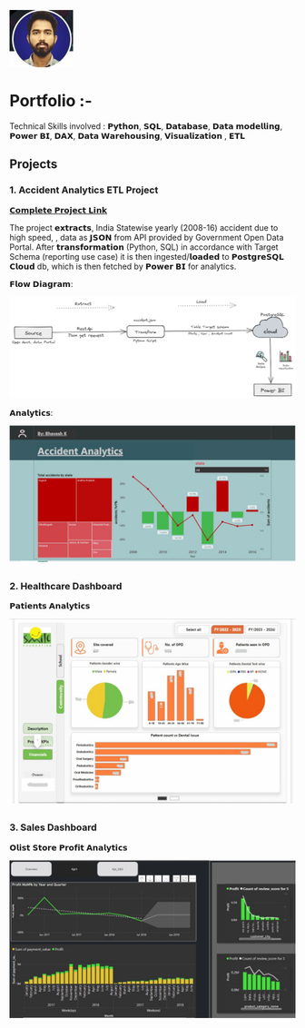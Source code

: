 

![EEG Band Discovery](/assets/fprof.jpg)

# Portfolio :-

Technical Skills involved : 
𝗣𝘆𝘁𝗵𝗼𝗻, 𝗦𝗤𝗟, 𝗗𝗮𝘁𝗮𝗯𝗮𝘀𝗲, 𝗗𝗮𝘁𝗮 𝗺𝗼𝗱𝗲𝗹𝗹𝗶𝗻𝗴, 𝗣𝗼𝘄𝗲𝗿 𝗕𝗜, 𝗗𝗔𝗫, 𝗗𝗮𝘁𝗮 𝗪𝗮𝗿𝗲𝗵𝗼𝘂𝘀𝗶𝗻𝗴, 𝗩𝗶𝘀𝘂𝗮𝗹𝗶𝘇𝗮𝘁𝗶𝗼𝗻 , 𝗘𝗧𝗟

## Projects
### 1. Accident Analytics ETL Project
[𝗖𝗼𝗺𝗽𝗹𝗲𝘁𝗲 𝗣𝗿𝗼𝗷𝗲𝗰𝘁 𝗟𝗶𝗻𝗸](https://github.com/bhavk26/JSON_ETL_PYTHON_Postgresql.git)

The project 𝗲𝘅𝘁𝗿𝗮𝗰𝘁𝘀, India Statewise yearly (2008-16) accident due to high speed, , data as 𝗝𝗦𝗢𝗡 from API provided by Government Open
Data Portal. After 𝘁𝗿𝗮𝗻𝘀𝗳𝗼𝗿𝗺𝗮𝘁𝗶𝗼𝗻 (Python, SQL) in accordance with Target Schema (reporting use case) it is then ingested/𝗹𝗼𝗮𝗱𝗲𝗱 to 𝗣𝗼𝘀𝘁𝗴𝗿𝗲𝗦𝗤𝗟 𝗖𝗹𝗼𝘂𝗱 db, which is
then fetched by 𝗣𝗼𝘄𝗲𝗿 𝗕𝗜 for analytics.

𝗙𝗹𝗼𝘄 𝗗𝗶𝗮𝗴𝗿𝗮𝗺:

![EEG Band Discovery](/assets/Untitled-2024-02-18-1954.png)

𝗔𝗻𝗮𝗹𝘆𝘁𝗶𝗰𝘀:

![EEG Band Discovery](/assets/Accid.jpg)


## 
### 2. Healthcare Dashboard

𝗣𝗮𝘁𝗶𝗲𝗻𝘁𝘀 𝗔𝗻𝗮𝗹𝘆𝘁𝗶𝗰𝘀

![EEG Band Discovery](/assets/Inkedhealth1_LI.jpg)

##
### 3. Sales Dashboard

𝗢𝗹𝗶𝘀𝘁 𝗦𝘁𝗼𝗿𝗲 𝗣𝗿𝗼𝗳𝗶𝘁 𝗔𝗻𝗮𝗹𝘆𝘁𝗶𝗰𝘀

![EEG Band Discovery](/assets/Kpii.jpg)


